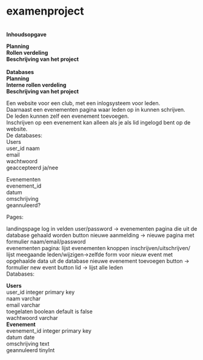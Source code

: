 # examenproject
<br>
<b>Inhoudsopgave</b><br>

<b>Planning</b><br>
<b>Rollen verdeling</b><br>
<b>Beschrijving van het project</b><br></b><br>
<b>Databases</b><br>
<b>Planning</b><br>
<b>Interne rollen verdeling </b><br>
<b>Beschrijving van het project </b><br>

Een website voor een club, met een inlogsysteem voor leden.<br>
Daarnaast een evenementen pagina waar leden op in kunnen schrijven.<br>
De leden kunnen zelf een evenement toevoegen.<br>
Inschrijven op een evenement kan alleen als je als lid ingelogd bent op de website.<br>
De databases:<br>
Users<br>
user_id naam<br>
email<br>
wachtwoord<br>
geaccepteerd ja/nee<br>

Evenementen<br>
evenement_id<br>
datum<br>
omschrijving<br>
geannuleerd?<br>

Pages: <br>

landingspage log in velden user/password -> evenementen pagina die uit de database gehaald worden button nieuwe aanmelding -> nieuwe pagina met formulier naam/email/password<br>
evenementen pagina: lijst evenementen knoppen inschrijven/uitschrijven/ lijst meegaande leden/wijzigen->zelfde form voor nieuw event met opgehaalde data uit de database nieuwe evenement toevoegen button -> formulier new event button lid -> lijst alle leden<br>
Databases: <br>

<b>Users</b><br>
user_id integer primary key<br>
naam varchar<br>
email varchar<br>
toegelaten boolean default is false<br>
wachtwoord varchar<br>
<b>Evenement</b> <br>
evenement_id integer primary key <br>
datum date<br>
omschrijving text <br>
geannuleerd tinyInt<br>




